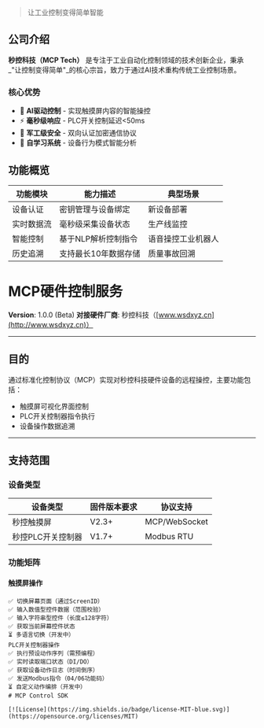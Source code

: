
> 让工业控制变得简单智能

## 公司介绍

**秒控科技（MCP Tech）** 是专注于工业自动化控制领域的技术创新企业，秉承_"让控制变得简单"_的核心宗旨，致力于通过AI技术重构传统工业控制场景。

### 核心优势
- 🚀 **AI驱动控制** - 实现触摸屏内容的智能操控
- ⚡ **毫秒级响应** - PLC开关控制延迟<50ms
- 🔐 **军工级安全** - 双向认证加密通信协议
- 🧠 **自学习系统** - 设备行为模式智能分析

## 功能概览

| 功能模块         | 能力描述                          | 典型场景                 |
|------------------|-----------------------------------|--------------------------|
| 设备认证         | 密钥管理与设备绑定                | 新设备部署               |
| 实时数据流       | 毫秒级采集设备状态                | 生产线监控               |
| 智能控制         | 基于NLP解析控制指令               | 语音操控工业机器人        |
| 历史追溯         | 支持最长10年数据存储             | 质量事故回溯             |


# MCP硬件控制服务
**Version**: 1.0.0 (Beta)
**对接硬件厂商**: 秒控科技（[www.wsdxyz.cn](http://www.wsdxyz.cn)）

---

## 目的
通过标准化控制协议（MCP）实现对秒控科技硬件设备的远程操控，主要功能包括：
- 触摸屏可视化界面控制
- PLC开关控制器指令执行
- 设备操作数据追溯

---

## 支持范围
### 设备类型
| 设备类型           | 固件版本要求  | 协议支持       |
|--------------------|---------------|----------------|
| 秒控触摸屏         | V2.3+         | MCP/WebSocket  |
| 秒控PLC开关控制器  | V1.7+         | Modbus RTU     |

### 功能矩阵
#### 触摸屏操作
```plaintext
✅ 切换屏幕页面（通过ScreenID）
✅ 输入数值型控件数据（范围校验）
✅ 输入字符串型控件（长度≤128字符）
✅ 获取当前屏幕控件状态
⏳ 多语言切换（开发中）
PLC开关控制器操作
✅ 执行预设动作序列（需预编程）
✅ 实时读取端口状态（DI/DO）
✅ 获取设备动作日志（时间倒序）
✅ 发送Modbus指令（04/06功能码）
⏳ 自定义动作编排（开发中）
# MCP Control SDK

[![License](https://img.shields.io/badge/license-MIT-blue.svg)](https://opensource.org/licenses/MIT)


